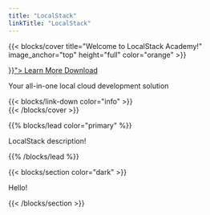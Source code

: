 ```yaml
---
title: "LocalStack"
linkTitle: "LocalStack"
---
```


{{< blocks/cover title="Welcome to LocalStack Academy!" image_anchor="top" height="full" color="orange" >}}
<div class="mx-auto">
  <a class="btn btn-lg btn-primary mr-3 mb-4" href="{{< relref "/docs" >}}">
    Learn More <i class="fas fa-arrow-alt-circle-right ml-2"></i>
  </a>
  <a class="btn btn-lg btn-secondary mr-3 mb-4" href="https://github.com/localstack/localstack">
    Download <i class="fab fa-github ml-2 "></i>
  </a>
  <p class="lead mt-5">Your all-in-one local cloud development solution</p>
  {{< blocks/link-down color="info" >}}
</div>
{{< /blocks/cover >}}


{{% blocks/lead color="primary" %}}

LocalStack description!

{{% /blocks/lead %}}

{{< blocks/section color="dark" >}}

Hello!

{{< /blocks/section >}}

